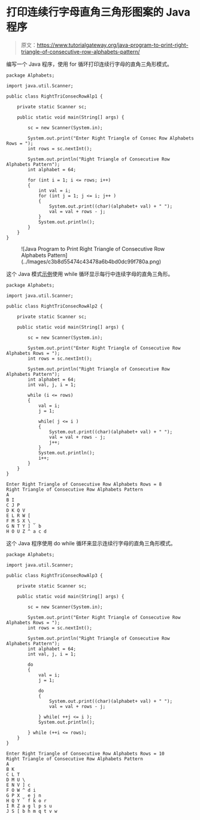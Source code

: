# 打印连续行字母直角三角形图案的 Java 程序

> 原文：<https://www.tutorialgateway.org/java-program-to-print-right-triangle-of-consecutive-row-alphabets-pattern/>

编写一个 Java 程序，使用 for 循环打印连续行字母的直角三角形模式。

```
package Alphabets;

import java.util.Scanner;

public class RightTriConsecRowAlp1 {

	private static Scanner sc;

	public static void main(String[] args) {

		sc = new Scanner(System.in);	

		System.out.print("Enter Right Triangle of Consec Row Alphabets Rows = ");
		int rows = sc.nextInt();

		System.out.println("Right Triangle of Consecutive Row Alphabets Pattern");
		int alphabet = 64;

		for (int i = 1; i <= rows; i++) 
		{
			int val = i;
			for (int j = 1; j <= i; j++ ) 	
			{
				System.out.print((char)(alphabet+ val) + " ");
				val = val + rows - j;
			}
			System.out.println();
		}
	}
}
```

<figure class="wp-block-image size-large">![Java Program to Print Right Triangle of Consecutive Row Alphabets Pattern](../Images/c3b8d55474c43478a6b4bd0dc99f780a.png)</figure>

这个 Java 模式[示例](https://www.tutorialgateway.org/learn-java-programs/)使用 while 循环显示每行中连续字母的直角三角形。

```
package Alphabets;

import java.util.Scanner;

public class RightTriConsecRowAlp2 {

	private static Scanner sc;

	public static void main(String[] args) {

		sc = new Scanner(System.in);	

		System.out.print("Enter Right Triangle of Consecutive Row Alphabets Rows = ");
		int rows = sc.nextInt();

		System.out.println("Right Triangle of Consecutive Row Alphabets Pattern");
		int alphabet = 64;
		int val, j, i = 1; 

		while (i <= rows) 
		{
			val = i;
			j = 1;

			while( j <= i ) 	
			{
				System.out.print((char)(alphabet+ val) + " ");
				val = val + rows - j;
				j++;
			}
			System.out.println();
			i++;
		}
	}
}
```

```
Enter Right Triangle of Consecutive Row Alphabets Rows = 8
Right Triangle of Consecutive Row Alphabets Pattern
A 
B I 
C J P 
D K Q V 
E L R W [ 
F M S X \ _ 
G N T Y ] ` b 
H O U Z ^ a c d 
```

这个 Java 程序使用 do while 循环来显示连续行字母的直角三角形模式。

```
package Alphabets;

import java.util.Scanner;

public class RightTriConsecRowAlp3 {

	private static Scanner sc;

	public static void main(String[] args) {

		sc = new Scanner(System.in);	

		System.out.print("Enter Right Triangle of Consecutive Row Alphabets Rows = ");
		int rows = sc.nextInt();

		System.out.println("Right Triangle of Consecutive Row Alphabets Pattern");
		int alphabet = 64;
		int val, j, i = 1; 

		do
		{
			val = i;
			j = 1;

			do	
			{
				System.out.print((char)(alphabet+ val) + " ");
				val = val + rows - j;

			} while( ++j <= i );
			System.out.println();

		} while (++i <= rows);
	}
}
```

```
Enter Right Triangle of Consecutive Row Alphabets Rows = 10
Right Triangle of Consecutive Row Alphabets Pattern
A 
B K 
C L T 
D M U \ 
E N V ] c 
F O W ^ d i 
G P X _ e j n 
H Q Y ` f k o r 
I R Z a g l p s u 
J S [ b h m q t v w 
```